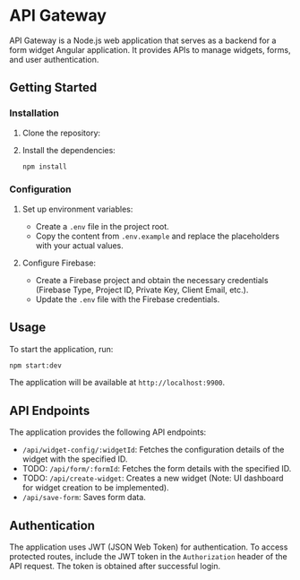 # API Gateway

API Gateway is a Node.js web application that serves as a backend for a form widget Angular application. It provides APIs to manage widgets, forms, and user authentication.

## Getting Started

### Installation

1. Clone the repository:

2. Install the dependencies:

   ```bash
   npm install
   ```

### Configuration

1. Set up environment variables:

   - Create a `.env` file in the project root.
   - Copy the content from `.env.example` and replace the placeholders with your actual values.

2. Configure Firebase:

   - Create a Firebase project and obtain the necessary credentials (Firebase Type, Project ID, Private Key, Client Email, etc.).
   - Update the `.env` file with the Firebase credentials.

## Usage

To start the application, run:

```bash
npm start:dev
```

The application will be available at `http://localhost:9900`.

## API Endpoints

The application provides the following API endpoints:

- `/api/widget-config/:widgetId`: Fetches the configuration details of the widget with the specified ID.
- TODO: `/api/form/:formId`: Fetches the form details with the specified ID.
- TODO: `/api/create-widget`: Creates a new widget (Note: UI dashboard for widget creation to be implemented).
- `/api/save-form`: Saves form data.

## Authentication

The application uses JWT (JSON Web Token) for authentication. To access protected routes, include the JWT token in the `Authorization` header of the API request. The token is obtained after successful login.